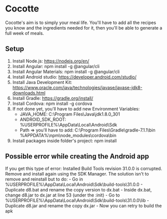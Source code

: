 # Cocotte

Cocotte's aim is to simply your meal life.
You'll have to add all the recipes you know and the ingredients needed for it, then you'll be able to generate a full week of meals.

## Setup
1) Install Node.js: https://nodejs.org/en/
2) Install Angular: npm install -g @angular/cli
3) Install Angular Materials: npm install -g @angular/cli
4) Install Android studio: https://developer.android.com/studio/
5) Install Java Development Kit: https://www.oracle.com/java/technologies/javase/javase-jdk8-downloads.html
6) Install Gradle: https://gradle.org/install/
7) Install Cordova: npm install -g cordova
8) If not done yet, you'll have to add new Environment Variables:
	- JAVA_HOME: C:\Program Files\Java\jdk1.8.0_301
	- ANDROID_SDK_ROOT: %USERPROFILE%\AppData\Local\Android\Sdk
	- Path => you'll have to add: 	C:\Program Files\Gradle\gradle-7.1.1\bin
									%APPDATA%\npm\node_modules\cordova\bin
9) Install packages inside folder's project: npm install

## Possible error while creating the Android app
If you get this type of error: Installed Build Tools revision 31.0.0 is corrupted. Remove and install again using the SDK Manager.
The solution isn't to remove and reinstall but to do:
	- Go in %USERPROFILE%\AppData\Local\Android\Sdk\build-tools\31.0.0
	- Duplicate d8.bat and rename the copy version to dx.bat
	- Inside dx.bat, change d8.jar to dx.jar at line 53 (under the :init)
	- Go to %USERPROFILE%\AppData\Local\Android\Sdk\build-tools\31.0.0\lib
	- Duplicate d8.jar and rename the copy dx.jar
	- Now you can retry to build the apk